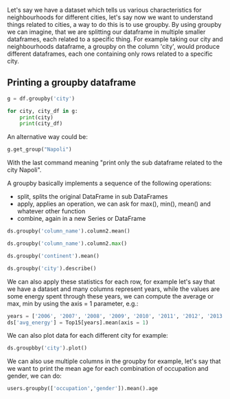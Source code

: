 Let's say we have a dataset which tells us various characteristics for neighbourhoods
for different cities, let's say now we want to understand things related to cities,
a way to do this is to use groupby.
By using groupby we can imagine, that we are splitting our dataframe in multiple smaller
dataframes, each related to a specific thing.
For example taking our city and neighbourhoods dataframe, a groupby on the column 'city',
would produce different dataframes, each one containing only rows related to a specific city.

## Printing a groupby dataframe
```python
g = df.groupby('city')

for city, city_df in g:
    print(city)
    print(city_df)

```
An alternative way could be:

```python
g.get_group("Napoli")
```

With the last command meaning "print only the sub dataframe related to the city Napoli".

A groupby basically implements a sequence of the following operations:

* split, splits the original DataFrame in sub DataFrames
* apply, applies an operation, we can ask for max(), min(), mean() and whatever other function
* combine, again in a new Series or DataFrame


```python
ds.groupby('column_name').column2.mean()
```

```python
ds.groupby('column_name').column2.max()
```

```python
ds.groupby('continent').mean()
```

```python
ds.groupby('city').describe()
```

We can also apply these statistics for each row, for example let's say
that we have a dataset and many columns represent years, while the values are
some energy spent through these years, we can compute the average or max, min by using
the axis = 1 parameter, e.g.:
```python
years = ['2006', '2007', '2008', '2009', '2010', '2011', '2012', '2013', '2014', '2015']
ds['avg_energy'] = Top15[years].mean(axis = 1)
```


We can also plot data for each different city for example:
```python
ds.groupbby('city').plot()
```

We can also use multiple columns in the groupby for example, let's say that
we want to print the mean age for each combination of occupation and gender,
we can do:

```python
users.groupby(['occupation','gender']).mean().age
```


